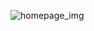 
![homepage_img](https://github.com/taehyeon0412/my_homepage/assets/71374539/4db2b2ac-62f4-41c8-b548-1ed1b3d52a4a)
